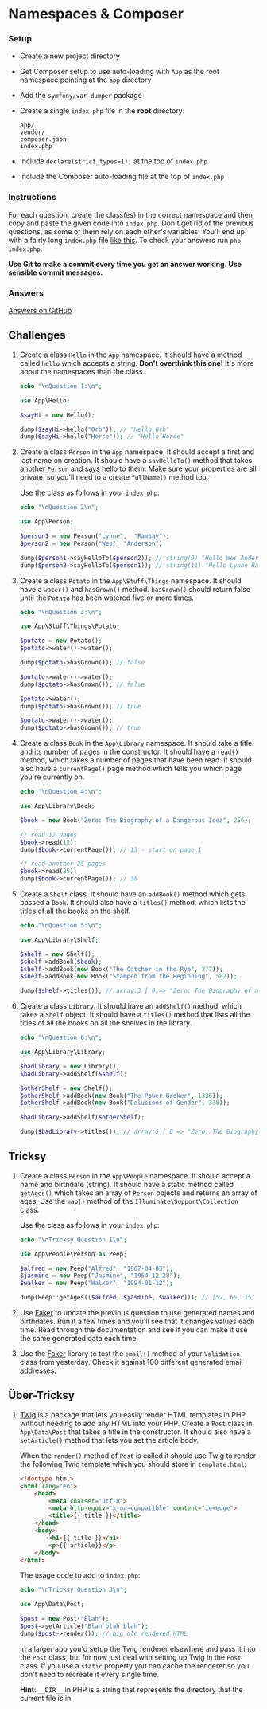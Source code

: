# Namespaces & Composer

### Setup

- Create a new project directory
- Get Composer setup to use auto-loading with `App` as the root namespace pointing at the `app` directory
- Add the `symfony/var-dumper` package
- Create a single `index.php` file in the **root** directory:

    ```
    app/
    vendor/
    composer.json
    index.php
    ```
- Include `declare(strict_types=1);` at the top of `index.php`
- Include the Composer auto-loading file at the top of `index.php`

### Instructions

For each question, create the class(es) in the correct namespace and then copy and paste the given code into `index.php`. Don't get rid of the previous questions, as some of them rely on each other's variables. You'll end up with a fairly long `index.php` file [like this](https://github.com/develop-me/bootcamp--week-06--php/blob/master/challenges/03/01/answers/index.php). To check your answers run `php index.php`.

**Use Git to make a commit every time you get an answer working. Use sensible commit messages.**

### Answers

[Answers on GitHub](https://github.com/develop-me/bootcamp--week-06--php/blob/master/challenges/03/01/answers)


## Challenges

1) Create a class `Hello` in the `App` namespace. It should have a method called `hello` which accepts a string. **Don't overthink this one!** It's more about the namespaces than the class.

    ```php
    echo "\nQuestion 1:\n";

    use App\Hello;

    $sayHi = new Hello();

    dump($sayHi->hello("Orb")); // "Hello Orb"
    dump($sayHi->hello("Horse")); // "Hello Horse"
    ```

1) Create a class `Person` in the `App` namespace. It should accept a first and last name on creation. It should have a `sayHelloTo()` method that takes another `Person` and says hello to them. Make sure your properties are all private: so you'll need to a create `fullName()` method too.

    Use the class as follows in your `index.php`:

    ```php
    echo "\nQuestion 2\n";

    use App\Person;

    $person1 = new Person("Lynne",  "Ramsay");
    $person2 = new Person("Wes", "Anderson");

    dump($person1->sayHelloTo($person2)); // string(9) "Hello Wes Anderson"
    dump($person2->sayHelloTo($person1)); // string(11) "Hello Lynne Ramsay"
    ```

1) Create a class `Potato` in the `App\Stuff\Things` namespace. It should have a `water()` and `hasGrown()` method. `hasGrown()` should return false until the `Potato` has been watered five or more times.

    ```php
    echo "\nQuestion 3:\n";

    use App\Stuff\Things\Potato;

    $potato = new Potato();
    $potato->water()->water();

    dump($potato->hasGrown()); // false

    $potato->water()->water();
    dump($potato->hasGrown()); // false

    $potato->water();
    dump($potato->hasGrown()); // true

    $potato->water()->water();
    dump($potato->hasGrown()); // true
    ```


1) Create a class `Book` in the `App\Library` namespace. It should take a title and its number of pages in the constructor. It should have a `read()` method, which takes a number of pages that have been read. It should also have a `currentPage()` page method which tells you which page you're currently on.

    ```php
    echo "\nQuestion 4:\n";

    use App\Library\Book;

    $book = new Book("Zero: The Biography of a Dangerous Idea", 256);

    // read 12 pages
    $book->read(12);
    dump($book->currentPage()); // 13 - start on page 1

    // read another 25 pages
    $book->read(25);
    dump($book->currentPage()); // 38
    ```

1) Create a `Shelf` class. It should have an `addBook()` method which gets passed a `Book`. It should also have a `titles()` method, which lists the titles of all the books on the shelf.

    ```php
    echo "\nQuestion 5:\n";

    use App\Library\Shelf;

    $shelf = new Shelf();
    $shelf->addBook($book);
    $shelf->addBook(new Book("The Catcher in the Rye", 277));
    $shelf->addBook(new Book("Stamped from the Beginning", 582));

    dump($shelf->titles()); // array:3 [ 0 => "Zero: The Biography of a Dangerous Idea" 1 => "The Catcher in the Rye" 2 => "Stamped from the Beginning" ]
    ```

1) Create a class `Library`. It should have an `addShelf()` method, which takes a `Shelf` object. It should have a `titles()` method that lists all the titles of all the books on all the shelves in the library.

    ```php
    echo "\nQuestion 6:\n";

    use App\Library\Library;

    $badLibrary = new Library();
    $badLibrary->addShelf($shelf);

    $otherShelf = new Shelf();
    $otherShelf->addBook(new Book("The Power Broker", 1336));
    $otherShelf->addBook(new Book("Delusions of Gender", 338));

    $badLibrary->addShelf($otherShelf);

    dump($badLibrary->titles()); // array:5 [ 0 => "Zero: The Biography of a Dangerous Idea" 1 => "The Catcher in the Rye" 2 => "Stamped from the Beginning" 3 => "The Power Broker" 4 => "Delusions of Gender" ]
    ```


## Tricksy

1) Create a class `Person` in the `App\People` namespace. It should accept a name and birthdate (string). It should have a static method called `getAges()` which takes an array of `Person` objects and returns an array of ages. Use the `map()` method of the `Illuminate\Support\Collection` class.

    Use the class as follows in your `index.php`:

    ```php
    echo "\nTricksy Question 1\n";

    use App\People\Person as Peep;

    $alfred = new Peep("Alfred", "1967-04-03");
    $jasmine = new Peep("Jasmine", "1954-12-28");
    $walker = new Peep("Walker", "1994-01-12");

    dump(Peep::getAges([$alfred, $jasmine, $walker])); // [52, 65, 15] (or there abouts)
    ```

1) Use [Faker](https://github.com/fzaninotto/Faker) to update the previous question to use generated names and birthdates. Run it a few times and you'll see that it changes values each time. Read through the documentation and see if you can make it use the same generated data each time.

1) Use the [Faker](https://github.com/fzaninotto/Faker) library to test the `email()` method of your `Validation` class from yesterday. Check it against 100 different generated email addresses.


## Über-Tricksy

1) [Twig](https://twig.symfony.com/doc/2.x/) is a package that lets you easily render HTML templates in PHP without needing to add any HTML into your PHP. Create a `Post` class in `App\Data\Post` that takes a title in the constructor. It should also have a `setArticle()` method that lets you set the article body.

    When the `render()` method of `Post` is called it should use Twig to render the following Twig template which you should store in `template.html`:

    ```html
    <!doctype html>
    <html lang="en">
        <head>
            <meta charset="utf-8">
            <meta http-equiv="x-ua-compatible" content="ie=edge">
            <title>{{ title }}</title>
        </head>
        <body>
            <h1>{{ title }}</h1>
            <p>{{ article}}</p>
        </body>
    </html>
    ```

    The usage code to add to `index.php`:

    ```php
    echo "\nTricksy Question 3\n";

    use App\Data\Post;

    $post = new Post("Blah");
    $post->setArticle("Blah blah blah");
    dump($post->render()); // big ole rendered HTML
    ```

    In a larger app you'd setup the Twig renderer elsewhere and pass it into the `Post` class, but for now just deal with setting up Twig in the `Post` class. If you use a `static` property you can cache the renderer so you don't need to recreate it every single time.

    **Hint**: `__DIR__` in PHP is a string that represents the directory that the current file is in
